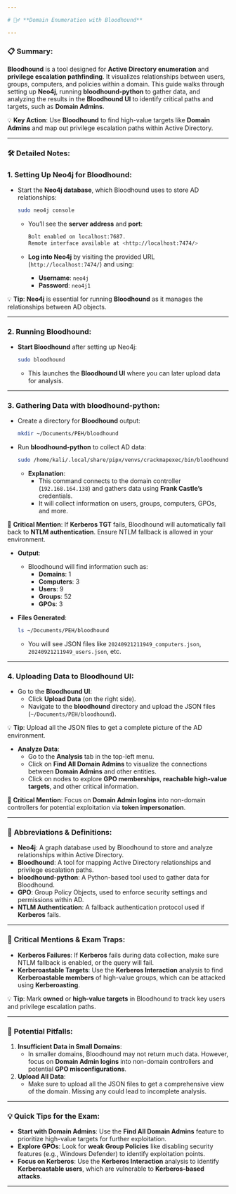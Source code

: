 ```yaml
---

# 🕵️‍♂️ **Domain Enumeration with Bloodhound**

---
```


### 📋 **Summary**:

**Bloodhound** is a tool designed for **Active Directory enumeration** and **privilege escalation pathfinding**. It visualizes relationships between users, groups, computers, and policies within a domain. This guide walks through setting up **Neo4j**, running **bloodhound-python** to gather data, and analyzing the results in the **Bloodhound UI** to identify critical paths and targets, such as **Domain Admins**.

💡 **Key Action**: Use **Bloodhound** to find high-value targets like **Domain Admins** and map out privilege escalation paths within Active Directory.

---

### 🛠️ **Detailed Notes**:

### **1. Setting Up Neo4j for Bloodhound**:

- Start the **Neo4j database**, which Bloodhound uses to store AD relationships:
    
    ```bash
    sudo neo4j console
    
    ```
    
    - You’ll see the **server address** and **port**:
        
        ```bash
        Bolt enabled on localhost:7687.
        Remote interface available at <http://localhost:7474/>
        
        ```
        
    - **Log into Neo4j** by visiting the provided URL (`http://localhost:7474/`) and using:
        - **Username**: `neo4j`
        - **Password**: `neo4j1`

💡 **Tip**: **Neo4j** is essential for running **Bloodhound** as it manages the relationships between AD objects.

---

### **2. Running Bloodhound**:

- **Start Bloodhound** after setting up Neo4j:
    
    ```bash
    sudo bloodhound
    
    ```
    
    - This launches the **Bloodhound UI** where you can later upload data for analysis.

---

### **3. Gathering Data with bloodhound-python**:

- Create a directory for **Bloodhound** output:
    
    ```bash
    mkdir ~/Documents/PEH/bloodhound
    
    ```
    
- Run **bloodhound-python** to collect AD data:
    
    ```bash
    sudo /home/kali/.local/share/pipx/venvs/crackmapexec/bin/bloodhound-python -d MARVEL.local -u fcastle -p Password1 -ns 192.168.164.138 -c all
    
    ```
    
    - **Explanation**:
        - This command connects to the domain controller (`192.168.164.138`) and gathers data using **Frank Castle’s** credentials.
        - It will collect information on users, groups, computers, GPOs, and more.

🚨 **Critical Mention**: If **Kerberos TGT** fails, Bloodhound will automatically fall back to **NTLM authentication**. Ensure NTLM fallback is allowed in your environment.

- **Output**:
    - Bloodhound will find information such as:
        - **Domains**: 1
        - **Computers**: 3
        - **Users**: 9
        - **Groups**: 52
        - **GPOs**: 3
- **Files Generated**:
    
    ```bash
    ls ~/Documents/PEH/bloodhound
    
    ```
    
    - You will see JSON files like `20240921211949_computers.json`, `20240921211949_users.json`, etc.

---

### **4. Uploading Data to Bloodhound UI**:

- Go to the **Bloodhound UI**:
    - Click **Upload Data** (on the right side).
    - Navigate to the **bloodhound** directory and upload the JSON files (`~/Documents/PEH/bloodhound`).

💡 **Tip**: Upload all the JSON files to get a complete picture of the AD environment.

- **Analyze Data**:
    - Go to the **Analysis** tab in the top-left menu.
    - Click on **Find All Domain Admins** to visualize the connections between **Domain Admins** and other entities.
    - Click on nodes to explore **GPO memberships**, **reachable high-value targets**, and other critical information.

🚨 **Critical Mention**: Focus on **Domain Admin logins** into non-domain controllers for potential exploitation via **token impersonation**.

---

### 📖 **Abbreviations & Definitions**:

- **Neo4j**: A graph database used by Bloodhound to store and analyze relationships within Active Directory.
- **Bloodhound**: A tool for mapping Active Directory relationships and privilege escalation paths.
- **bloodhound-python**: A Python-based tool used to gather data for Bloodhound.
- **GPO**: Group Policy Objects, used to enforce security settings and permissions within AD.
- **NTLM Authentication**: A fallback authentication protocol used if **Kerberos** fails.

---

### 🚨 **Critical Mentions & Exam Traps**:

- **Kerberos Failures**: If **Kerberos** fails during data collection, make sure NTLM fallback is enabled, or the query will fail.
- **Kerberoastable Targets**: Use the **Kerberos Interaction** analysis to find **Kerberoastable members** of high-value groups, which can be attacked using **Kerberoasting**.

💡 **Tip**: Mark **owned** or **high-value targets** in Bloodhound to track key users and privilege escalation paths.

---

### 📌 **Potential Pitfalls**:

1. **Insufficient Data in Small Domains**:
    - In smaller domains, Bloodhound may not return much data. However, focus on **Domain Admin logins** into non-domain controllers and potential **GPO misconfigurations**.
2. **Upload All Data**:
    - Make sure to upload all the JSON files to get a comprehensive view of the domain. Missing any could lead to incomplete analysis.

---

### 💡 **Quick Tips for the Exam**:

- **Start with Domain Admins**: Use the **Find All Domain Admins** feature to prioritize high-value targets for further exploitation.
- **Explore GPOs**: Look for **weak Group Policies** like disabling security features (e.g., Windows Defender) to identify exploitation points.
- **Focus on Kerberos**: Use the **Kerberos Interaction** analysis to identify **Kerberoastable users**, which are vulnerable to **Kerberos-based attacks**.

---